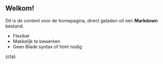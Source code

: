 ## Welkom!

Dit is de content voor de homepagina, direct geladen uit een **Markdown** bestand.

-   Flexibel
-   Makkelijk te bewerken
-   Geen Blade syntax of html nodig

{cta}